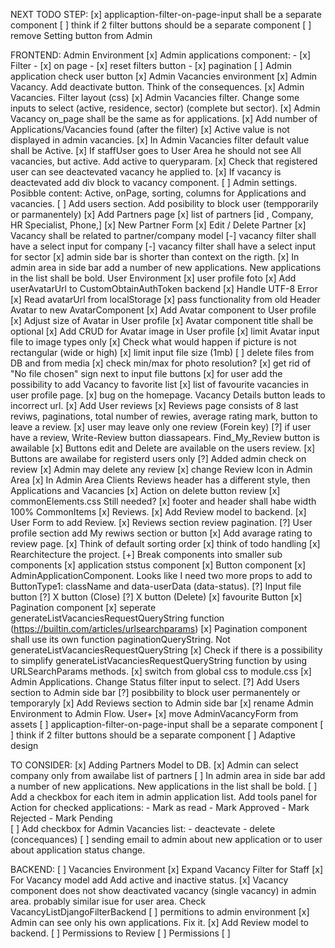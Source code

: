 NEXT TODO STEP:
    [x] applicaption-filter-on-page-input shall be a separate component
    [ ] think if 2 filter buttons should be a separate component
    [ ] remove Setting button from Admin



FRONTEND:
    Admin Environment
        [x] Admin applications component:
            - [x]  Filter 
            - [x]  on page 
            - [x]  reset filters button 
            - [x]  pagination
        [ ] Admin application check user button
        [x] Admin Vacancies environment
            [x] Admin Vacancy. Add deactivate button. Think of the consequences.
            [x] Admin Vacancies. Filter layout (css) 
            [x] Admin Vacancies filter. Change some inputs to select (active, residence, sector) (complete but sector).
            [x] Admin Vacancy on_page shall be the same as for applications. 
            [x] Add number of Applications/Vacancies found (after the filter) 
            [x] Active value is not displayed in admin vacancies. 
            [x] In Admin Vacancies filter default value shall be Active. 
            [x] If staffUser goes to User Area he should not see All vacancies, but active. Add active to queryparam. 
            [x] Check that registered user can see deactevated vacancy he applied to. 
            [x] If vacancy is deactevated add div block to vacancy component.
        [ ] Admin settings. Posibble content: Active, onPage, sorting, columns for Applications and vacancies.
        [ ] Add users section. Add posibility to block user (tempporarily or parmanentely)
        [x] Add Partners page
            [x] list of partners [id , Company, HR Specialist, Phone,]
            [x] New Partner Form
            [x] Edit / Delete Partner
        [x] Vacancy shall be related to partner/company model
        [-] vacancy filter shall have a select input for company
        [-] vacancy filter shall have a select input for sector
        [x] admin side bar is shorter than context on the rigth. 
        [x] In admin area in side bar add a number of new applications. New applications in the list shall be bold.
    User Environment
        [x] user profile foto
            [x] Add userAvatarUrl to CustomObtainAuthToken backend
            [x] Handle UTF-8 Error
            [x] Read avatarUrl from localStorage
            [x] pass functionality from old Header Avatar to new AvatarComponent
            [x] Add Avatar component to User profile
            [x] Adjust size of Avatar in User profile
            [x] Avatar component title shall be optional
            [x] Add CRUD for Avatar image in User profile
            [x] limit Avatar input file to image types only
            [x] Check what would happen if picture is not rectangular (wide or high)
            [x] limit input file size (1mb)
            [ ] delete files from DB and from media
            [x] check min/max for photo resolution?
            [x] get rid of "No file chosen" sign next to input file buttons
        [x] for user add the possibility to add Vacancy to favorite list
        [x] list of favourite vacancies in user profile page.
        [x] bug on the homepage. Vacancy Details button leads to incorrect url.
        [x] Add User reviews
            [x] Reviews page consists of 8 last reviws, paginations, total number of rewies, average rating mark, button to leave a review.
            [x] user may leave only one review (Forein key)
            [?] if user have a review, Write-Review button diassapears. Find_My_Review button is awailable
            [x] Buttons edit and Delete are available on the users review.
            [x] Buttons are awailabe for registerd users only
            [?] Added admin check on review
            [x] Admin may delete any review
            [x] change Review Icon in Admin Area
            [x] In Admin Area Clients Reviews header has a different style, then Applications and Vacancies
            [x] Action on delete button review
        [x] commonElements.css Still needed?
        [x] footer and header shall habe width 100%
    CommonItems
        [x] Reviews.
            [x] Add Review model to backend. 
            [x] User Form to add Review.
            [x] Reviews section review pagination.
            [?] User profile section add My rewiws section or button
            [x] Add avarage rating to review page.
        [x] Think of default sorting order
        [x] think of todo handling
        [x] Rearchitecture the project.
        [+] Break components into smaller sub components
            [x] application ststus component
            [x] Button component
                [x] AdminApplicationComponent. Looks like I need two more props to add to ButtonType1: className and data-userData (data-status).
            [?] Input file button
            [?] X button (Close)
            [?] X button (Delete)
            [x] favourite Button
            [x] Pagination component
                [x] seperate generateListVacanciesRequestQueryString function (https://builtin.com/articles/urlsearchparams)
                [x] Pagination component shall use its own function paginationQueryString. Not generateListVacanciesRequestQueryString
                [x] Check if there is a possibility to simplify generateListVacanciesRequestQueryString function by using URLSearchParams methods.
        [x] switch from global css to module.css
        [x] Admin Applications. Change Status filter input to select.
        [?] Add Users section to Admin side bar
            [?] posibbility to block user permanentely or temporaryly
        [x] Add Reviews section to Admin side bar
        [x] rename Admin Environment to Admin Flow. User+
        [x] move AdminVacancyForm from assets
        [ ] applicaption-filter-on-page-input shall be a separate component
        [ ] think if 2 filter buttons should be a separate component
        [ ] Adaptive design


TO CONSIDER:
    [x] Adding Partners Model to DB.
        [x] Admin can select company only from awailabe list of partners
    [ ] In admin area in side bar add a number of new applications. New applications in the list shall be bold.
    [ ] Add a checkbox for each item in admin application list. Add tools panel for Action for checked applications:
        - Mark as read
        - Mark Approved
        - Mark Rejected
        - Mark Pending    
    [ ] Add checkbox for Admin Vacancies list:
        - deactevate
        - delete (concequances)
    [ ] sending email to admin about new application or to user about application status change.
        




BACKEND:
    [ ] Vacancies Environment
        [x] Expand Vacancy Filter for Staff
        [x] For Vacancy model add Add active and inactive status.
        [x] Vacancy component does not show deactivated vacancy (single vacancy) in admin area.
            probably similar isue for user area. Check VacancyListDjangoFilterBackend
    [ ] permitions to admin environment
    [x] Admin can see only his own applications. Fix it.
    [x] Add Review model to backend.
        [ ] Permissions to Review
    [ ] Permissions
        [ ]

    














